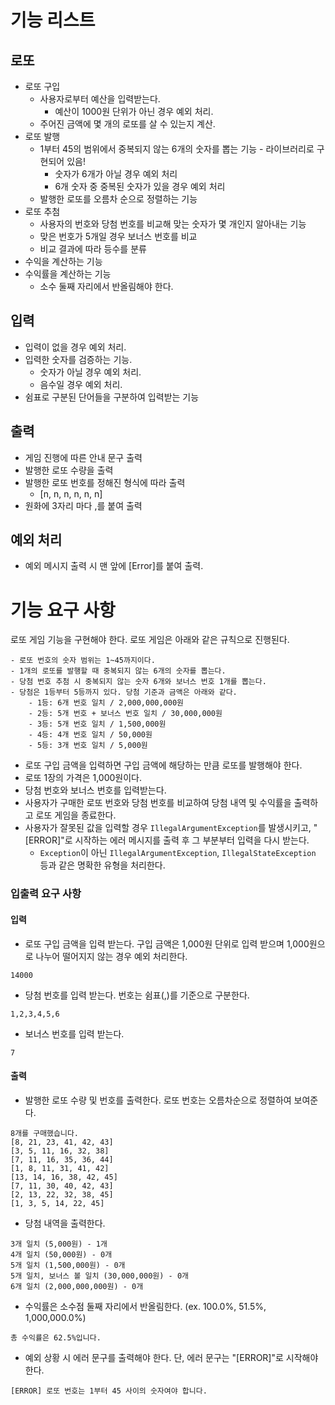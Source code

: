 # 기능 리스트
## 로또
- 로또 구입
  - 사용자로부터 예산을 입력받는다. 
    - 예산이 1000원 단위가 아닌 경우 예외 처리.
  - 주어진 금액에 몇 개의 로또를 살 수 있는지 계산.
- 로또 발행
  - 1부터 45의 범위에서 중복되지 않는 6개의 숫자를 뽑는 기능 - 라이브러리로 구현되어 있음!
    - 숫자가 6개가 아닐 경우 예외 처리 
    - 6개 숫자 중 중복된 숫자가 있을 경우 예외 처리 
  - 발행한 로또를 오름차 순으로 정렬하는 기능
- 로또 추첨
  - 사용자의 번호와 당첨 번호를 비교해 맞는 숫자가 몇 개인지 알아내는 기능
  - 맞은 번호가 5개일 경우 보너스 번호를 비교
  - 비교 결과에 따라 등수를 분류
- 수익을 계산하는 기능
- 수익률을 계산하는 기능
  - 소수 둘째 자리에서 반올림해야 한다.
## 입력
- 입력이 없을 경우 예외 처리.
- 입력한 숫자를 검증하는 기능.
  - 숫자가 아닐 경우 예외 처리.
  - 음수일 경우 예외 처리.
- 쉼표로 구분된 단어들을 구분하여 입력받는 기능
## 출력
- 게임 진행에 따른 안내 문구 출력
- 발행한 로또 수량을 출력
- 발행한 로또 번호를 정해진 형식에 따라 출력
  - [n, n, n, n, n, n]
- 원화에 3자리 마다 ,를 붙여 출력
## 예외 처리
- 예외 메시지 출력 시 맨 앞에 [Error]를 붙여 출력.

#  기능 요구 사항

로또 게임 기능을 구현해야 한다. 로또 게임은 아래와 같은 규칙으로 진행된다.

```
- 로또 번호의 숫자 범위는 1~45까지이다.
- 1개의 로또를 발행할 때 중복되지 않는 6개의 숫자를 뽑는다.
- 당첨 번호 추첨 시 중복되지 않는 숫자 6개와 보너스 번호 1개를 뽑는다.
- 당첨은 1등부터 5등까지 있다. 당첨 기준과 금액은 아래와 같다.
    - 1등: 6개 번호 일치 / 2,000,000,000원
    - 2등: 5개 번호 + 보너스 번호 일치 / 30,000,000원
    - 3등: 5개 번호 일치 / 1,500,000원
    - 4등: 4개 번호 일치 / 50,000원
    - 5등: 3개 번호 일치 / 5,000원
```

- 로또 구입 금액을 입력하면 구입 금액에 해당하는 만큼 로또를 발행해야 한다.
- 로또 1장의 가격은 1,000원이다.
- 당첨 번호와 보너스 번호를 입력받는다.
- 사용자가 구매한 로또 번호와 당첨 번호를 비교하여 당첨 내역 및 수익률을 출력하고 로또 게임을 종료한다.
- 사용자가 잘못된 값을 입력할 경우 `IllegalArgumentException`를 발생시키고, "[ERROR]"로 시작하는 에러 메시지를 출력 후 그 부분부터 입력을 다시 받는다.
  - `Exception`이 아닌 `IllegalArgumentException`, `IllegalStateException` 등과 같은 명확한 유형을 처리한다.

### 입출력 요구 사항

#### 입력

- 로또 구입 금액을 입력 받는다. 구입 금액은 1,000원 단위로 입력 받으며 1,000원으로 나누어 떨어지지 않는 경우 예외 처리한다.

```
14000
```

- 당첨 번호를 입력 받는다. 번호는 쉼표(,)를 기준으로 구분한다.

```
1,2,3,4,5,6
```

- 보너스 번호를 입력 받는다.

```
7
```

#### 출력

- 발행한 로또 수량 및 번호를 출력한다. 로또 번호는 오름차순으로 정렬하여 보여준다.

```
8개를 구매했습니다.
[8, 21, 23, 41, 42, 43] 
[3, 5, 11, 16, 32, 38] 
[7, 11, 16, 35, 36, 44] 
[1, 8, 11, 31, 41, 42] 
[13, 14, 16, 38, 42, 45] 
[7, 11, 30, 40, 42, 43] 
[2, 13, 22, 32, 38, 45] 
[1, 3, 5, 14, 22, 45]
```

- 당첨 내역을 출력한다.

```
3개 일치 (5,000원) - 1개
4개 일치 (50,000원) - 0개
5개 일치 (1,500,000원) - 0개
5개 일치, 보너스 볼 일치 (30,000,000원) - 0개
6개 일치 (2,000,000,000원) - 0개
```

- 수익률은 소수점 둘째 자리에서 반올림한다. (ex. 100.0%, 51.5%, 1,000,000.0%)

```
총 수익률은 62.5%입니다.
```

- 예외 상황 시 에러 문구를 출력해야 한다. 단, 에러 문구는 "[ERROR]"로 시작해야 한다.

```
[ERROR] 로또 번호는 1부터 45 사이의 숫자여야 합니다.
```
